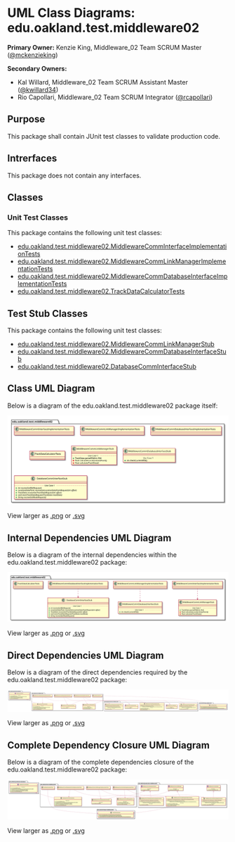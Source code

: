 # UML Class Diagrams: edu.oakland.test.middleware02

**Primary Owner:** Kenzie King, Middleware_02 Team SCRUM Master ([@mckenzieking](https://github.com/mckenzieking/))

**Secondary Owners:**

- Kal Willard, Middleware_02 Team SCRUM Assistant Master ([@kwillard34](https://github.com/kwillard34/))
- Rio Capollari, Middleware_02 Team SCRUM Integrator ([@rcapollari](https://github.com/rcapollari/))

## Purpose

This package shall contain JUnit test classes to validate production code.

## Intrerfaces

This package does not contain any interfaces.

## Classes

### Unit Test Classes

This package contains the following unit test classes:

- [edu.oakland.test.middleware02.MiddlewareCommInterfaceImplementationTests](MiddlewareCommInterfaceImplementationTests)
- [edu.oakland.test.middleware02.MiddlewareCommLinkManagerImplementationTests](MiddlewareCommLinkManagerImplementationTests)
- [edu.oakland.test.middleware02.MiddlewareCommDatabaseInterfaceImplementationTests](MiddlewareCommDatabaseInterfaceImplementationTests)
- [edu.oakland.test.middleware02.TrackDataCalculatorTests](TrackDataCalculatorTests)

## Test Stub Classes

This package contains the following unit test classes:

- [edu.oakland.test.middleware02.MiddlewareCommLinkManagerStub](MiddlewareCommLinkManagerStub)
- [edu.oakland.test.middleware02.MiddlewareCommDatabaseInterfaceStub](MiddlewareCommDatabaseInterfaceStub)
- [edu.oakland.test.middleware02.DatabaseCommInterfaceStub](DatabaseCommInterfaceStub)

## Class UML Diagram

Below is a diagram of the edu.oakland.test.middleware02 package itself:

![edu.oakland.test.middleware02](./Middleware02TestPackage.svg)

View larger as [.png](./Middleware02TestPackage.png) or [.svg](./Middleware02TestPackage.svg)

## Internal Dependencies UML Diagram

Below is a diagram of the internal dependencies within the edu.oakland.test.middleware02 package:

![edu.oakland.test.middleware02 Internal Dependencies](./Middleware02TestPackage_InternalDependencies.svg)

View larger as [.png](./Middleware02TestPackage_InternalDependencies.png) or [.svg](./Middleware02TestPackage_InternalDependencies.svg)

## Direct Dependencies UML Diagram

Below is a diagram of the direct dependencies required by the edu.oakland.test.middleware02 package:

![edu.oakland.test.middleware02 Direct Dependencies](./Middleware02TestPackage_DirectDependencies.svg)

View larger as [.png](./Middleware02TestPackage_DirectDependencies.png) or [.svg](./Middleware02TestPackage_DirectDependencies.svg)

## Complete Dependency Closure UML Diagram

Below is a diagram of the complete dependencies closure of the edu.oakland.test.middleware02 package:

![edu.oakland.test.middleware02 Dependency Closure](./Middleware02TestPackage_Closure.svg)

View larger as [.png](./Middleware02TestPackage_Closure.png) or [.svg](./Middleware02TestPackage_Closure.svg)
